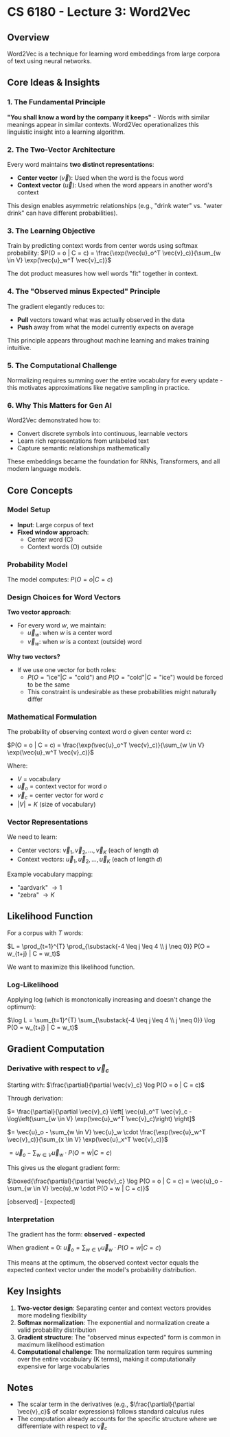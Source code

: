 # CS 6180 - Lecture 3: Word2Vec

## Overview
Word2Vec is a technique for learning word embeddings from large corpora of text using neural networks.

## Core Ideas & Insights

### 1. The Fundamental Principle
**"You shall know a word by the company it keeps"** - Words with similar meanings appear in similar contexts. Word2Vec operationalizes this linguistic insight into a learning algorithm.

### 2. The Two-Vector Architecture
Every word maintains **two distinct representations**:
- **Center vector** ($\vec{v}$): Used when the word is the focus word
- **Context vector** ($\vec{u}$): Used when the word appears in another word's context

This design enables asymmetric relationships (e.g., "drink water" vs. "water drink" can have different probabilities).

### 3. The Learning Objective
Train by predicting context words from center words using softmax probability:
$P(O = o | C = c) = \frac{\exp(\vec{u}_o^T \vec{v}_c)}{\sum_{w \in V} \exp(\vec{u}_w^T \vec{v}_c)}$

The dot product measures how well words "fit" together in context.

### 4. The "Observed minus Expected" Principle  
The gradient elegantly reduces to:
- **Pull** vectors toward what was actually observed in the data
- **Push** away from what the model currently expects on average

This principle appears throughout machine learning and makes training intuitive.

### 5. The Computational Challenge
Normalizing requires summing over the entire vocabulary for every update - this motivates approximations like negative sampling in practice.

### 6. Why This Matters for Gen AI
Word2Vec demonstrated how to:
- Convert discrete symbols into continuous, learnable vectors
- Learn rich representations from unlabeled text
- Capture semantic relationships mathematically

These embeddings became the foundation for RNNs, Transformers, and all modern language models.

## Core Concepts

### Model Setup
- **Input**: Large corpus of text
- **Fixed window approach**: 
  - Center word (C)
  - Context words (O) outside

### Probability Model
The model computes: $P(O = o | C = c)$

### Design Choices for Word Vectors

**Two vector approach**:
- For every word $w$, we maintain:
  - $\vec{u}_w$: when $w$ is a center word
  - $\vec{v}_w$: when $w$ is a context (outside) word

**Why two vectors?**
- If we use one vector for both roles:
  - $P(O = \text{"ice"} | C = \text{"cold"})$ and $P(O = \text{"cold"} | C = \text{"ice"})$ would be forced to be the same
  - This constraint is undesirable as these probabilities might naturally differ

### Mathematical Formulation

The probability of observing context word $o$ given center word $c$:

$P(O = o | C = c) = \frac{\exp(\vec{u}_o^T \vec{v}_c)}{\sum_{w \in V} \exp(\vec{u}_w^T \vec{v}_c)}$

Where:
- $V$ = vocabulary
- $\vec{u}_o$ = context vector for word $o$
- $\vec{v}_c$ = center vector for word $c$
- $|V| = K$ (size of vocabulary)

### Vector Representations

We need to learn:
- Center vectors: $\vec{v}_1, \vec{v}_2, \ldots, \vec{v}_K$ (each of length $d$)
- Context vectors: $\vec{u}_1, \vec{u}_2, \ldots, \vec{u}_K$ (each of length $d$)

Example vocabulary mapping:
- "aardvark" $\rightarrow 1$
- "zebra" $\rightarrow K$

## Likelihood Function

For a corpus with $T$ words:

$L = \prod_{t=1}^{T} \prod_{\substack{-4 \leq j \leq 4 \\ j \neq 0}} P(O = w_{t+j} | C = w_t)$

We want to maximize this likelihood function.

### Log-Likelihood

Applying log (which is monotonically increasing and doesn't change the optimum):

$\log L = \sum_{t=1}^{T} \sum_{\substack{-4 \leq j \leq 4 \\ j \neq 0}} \log P(O = w_{t+j} | C = w_t)$

## Gradient Computation

### Derivative with respect to $\vec{v}_c$

Starting with:
$\frac{\partial}{\partial \vec{v}_c} \log P(O = o | C = c)$

Through derivation:

$= \frac{\partial}{\partial \vec{v}_c} \left[ \vec{u}_o^T \vec{v}_c - \log\left(\sum_{w \in V} \exp(\vec{u}_w^T \vec{v}_c)\right) \right]$

$= \vec{u}_o - \sum_{w \in V} \vec{u}_w \cdot \frac{\exp(\vec{u}_w^T \vec{v}_c)}{\sum_{x \in V} \exp(\vec{u}_x^T \vec{v}_c)}$

$= \vec{u}_o - \sum_{w \in V} \vec{u}_w \cdot P(O = w | C = c)$

This gives us the elegant gradient form:

$\boxed{\frac{\partial}{\partial \vec{v}_c} \log P(O = o | C = c) = \vec{u}_o - \sum_{w \in V} \vec{u}_w \cdot P(O = w | C = c)}$

$\text{[observed] - [expected]}$

### Interpretation

The gradient has the form: **observed - expected**

When gradient = 0:
$\vec{u}_o = \sum_{w \in V} \vec{u}_w \cdot P(O = w | C = c)$

This means at the optimum, the observed context vector equals the expected context vector under the model's probability distribution.

## Key Insights

1. **Two-vector design**: Separating center and context vectors provides more modeling flexibility
2. **Softmax normalization**: The exponential and normalization create a valid probability distribution
3. **Gradient structure**: The "observed minus expected" form is common in maximum likelihood estimation
4. **Computational challenge**: The normalization term requires summing over the entire vocabulary (K terms), making it computationally expensive for large vocabularies

## Notes
- The scalar term in the derivatives (e.g., $\frac{\partial}{\partial \vec{v}_c}$ of scalar expressions) follows standard calculus rules
- The computation already accounts for the specific structure where we differentiate with respect to $\vec{v}_c$